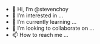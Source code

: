 - 👋 Hi, I’m @stevenchoy
- 👀 I’m interested in ...
- 🌱 I’m currently learning ...
- 💞️ I’m looking to collaborate on ...
- 📫 How to reach me ...

<!---
stevenchoy/stevenchoy is a ✨ special ✨ repository because its `README.md` (this file) appears on your GitHub profile.
You can click the Preview link to take a look at your changes.
--->
